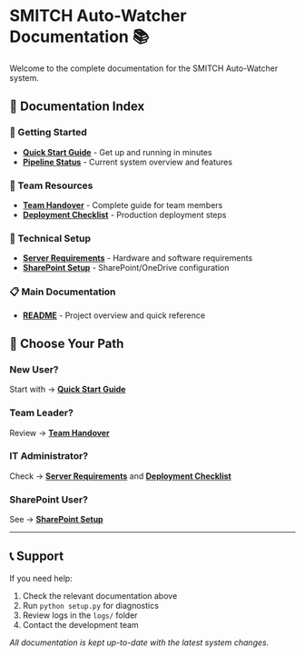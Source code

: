 # SMITCH Auto-Watcher Documentation 📚

Welcome to the complete documentation for the SMITCH Auto-Watcher system.

## 📖 Documentation Index

### 🚀 Getting Started
- **[Quick Start Guide](QUICK_START.md)** - Get up and running in minutes
- **[Pipeline Status](PIPELINE_STATUS.md)** - Current system overview and features

### 👥 Team Resources
- **[Team Handover](TEAM_HANDOVER.md)** - Complete guide for team members
- **[Deployment Checklist](DEPLOYMENT_CHECKLIST.md)** - Production deployment steps

### 🔧 Technical Setup
- **[Server Requirements](SERVER_REQUIREMENTS.md)** - Hardware and software requirements
- **[SharePoint Setup](SHAREPOINT_SETUP.md)** - SharePoint/OneDrive configuration

### 📋 Main Documentation
- **[README](README.md)** - Project overview and quick reference

## 🎯 Choose Your Path

### New User?
Start with → **[Quick Start Guide](QUICK_START.md)**

### Team Leader?
Review → **[Team Handover](TEAM_HANDOVER.md)**

### IT Administrator?
Check → **[Server Requirements](SERVER_REQUIREMENTS.md)** and **[Deployment Checklist](DEPLOYMENT_CHECKLIST.md)**

### SharePoint User?
See → **[SharePoint Setup](SHAREPOINT_SETUP.md)**

---

## 📞 Support

If you need help:
1. Check the relevant documentation above
2. Run `python setup.py` for diagnostics
3. Review logs in the `logs/` folder
4. Contact the development team

*All documentation is kept up-to-date with the latest system changes.*
